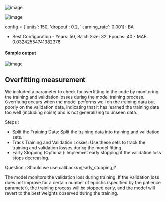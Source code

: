 ![image](https://github.com/user-attachments/assets/336b3903-6dc9-4fd6-a993-285c3118e8a3)

![image](https://github.com/user-attachments/assets/cfe1150b-30cd-4f97-babb-2f8ac0350b3e)

config = {'units': 150, 'dropout': 0.2, 'learning_rate': 0.001}- BA
- Best Configuration - Years: 50, Batch Size: 32, Epochs: 40 - MAE: 0.03242554741382376

#### Sample output
![image](https://github.com/user-attachments/assets/97d40e75-4a51-488d-822d-7e4855c8964a)

## Overfitting measurement

We included a parameter to check for overfitting in the code by monitoring the training and validation losses during the model training process. Overfitting occurs when the model performs well on the training data but poorly on the validation data, indicating that it has learned the training data too well (including noise) and is not generalizing to unseen data.

Steps :

- Split the Training Data: Split the training data into training and validation sets.
- Track Training and Validation Losses: Use these sets to track the training and validation losses during the model fitting.
- Early Stopping (Optional): Implement early stopping if the validation loss stops decreasing.


Question : Should we use callbacks=[early_stopping]?

The model monitors the validation loss during training. If the validation loss does not improve for a certain number of epochs (specified by the patience parameter), the training process will be stopped early, and the model will revert to the best weights observed during the training.
